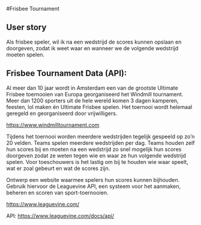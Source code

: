 #Frisbee Tournament

## User story

Als frisbee speler, 
wil ik na een wedstrijd de scores kunnen opslaan en doorgeven, 
zodat ik weet waar en wanneer we de volgende wedstrijd moeten spelen.



## Frisbee Tournament Data (API):

Al meer dan 10 jaar wordt in Amsterdam een van de grootste Ultimate Frisbee toernooien van Europa georganiseerd het Windmill tournament. 
Meer dan 1200 sporters uit de hele wereld komen 3 dagen kamperen, feesten, lol maken én Ultimate Frisbee spelen. 
Het toernooi wordt helemaal geregeld en georganiseerd door vrijwilligers. 

https://www.windmilltournament.com

Tijdens het toernooi worden meerdere wedstrijden tegelijk gespeeld op zo’n 20 velden. 
Teams spelen meerdere wedstrijden per dag. 
Teams houden zelf hun scores bij en moeten na een wedstrijd zo snel mogelijk hun scores doorgeven zodat ze weten tegen wie en waar ze hun volgende wedstrijd spelen. 
Voor toeschouwers is het lastig om bij te houden wie waar speelt, wat er zoal gebeurt en wat de scores zijn. 

Ontwerp een website waarmee spelers hun scores kunnen bijhouden. 
Gebruik hiervoor de Leaguevine API, een systeem voor het aanmaken, beheren en scoren van sport-toernooien.

https://www.leaguevine.com/

API: https://www.leaguevine.com/docs/api/
